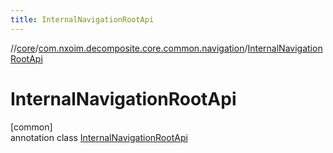 ```yaml
---
title: InternalNavigationRootApi
---
```

//[core](../../../index.html)/[com.nxoim.decomposite.core.common.navigation](../index.html)/[InternalNavigationRootApi](index.html)



# InternalNavigationRootApi



[common]\
annotation class [InternalNavigationRootApi](index.html)


